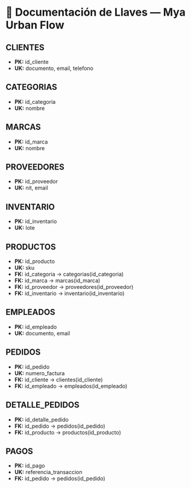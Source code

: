 # 📌 Documentación de Llaves — Mya Urban Flow

## CLIENTES
- **PK:** id_cliente  
- **UK:** documento, email, telefono  

## CATEGORIAS
- **PK:** id_categoria  
- **UK:** nombre  

## MARCAS
- **PK:** id_marca  
- **UK:** nombre  

## PROVEEDORES
- **PK:** id_proveedor  
- **UK:** nit, email  

## INVENTARIO
- **PK:** id_inventario  
- **UK:** lote  

## PRODUCTOS
- **PK:** id_producto  
- **UK:** sku  
- **FK:** id_categoria → categorias(id_categoria)  
- **FK:** id_marca → marcas(id_marca)  
- **FK:** id_proveedor → proveedores(id_proveedor)  
- **FK:** id_inventario → inventario(id_inventario)  

## EMPLEADOS
- **PK:** id_empleado  
- **UK:** documento, email  

## PEDIDOS
- **PK:** id_pedido  
- **UK:** numero_factura  
- **FK:** id_cliente → clientes(id_cliente)  
- **FK:** id_empleado → empleados(id_empleado)  

## DETALLE_PEDIDOS
- **PK:** id_detalle_pedido  
- **FK:** id_pedido → pedidos(id_pedido)  
- **FK:** id_producto → productos(id_producto)  

## PAGOS
- **PK:** id_pago  
- **UK:** referencia_transaccion  
- **FK:** id_pedido → pedidos(id_pedido)  
